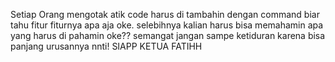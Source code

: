 Setiap Orang mengotak atik code harus di tambahin dengan command biar tahu fitur fiturnya apa aja oke.
selebihnya kalian harus bisa memahamin apa yang harus di pahamin oke??
semangat jangan sampe ketiduran karena bisa panjang urusannya nnti!
SIAPP KETUA FATIHH
